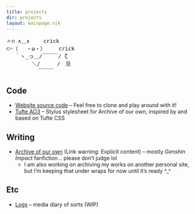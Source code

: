 ```yaml
---
title: projects
dir: projects
layout: mainpage.njk
---
```


<pre class="ascii">
〃∩ ∧＿∧ 　　crick
⊂⌒（ 　・ω・）　　　crick
　 ｀ヽ_っ＿/￣￣￣/ ζ
　 　 　 ＼/ 　　 /　旦
　　　　　　￣￣￣
</pre>

## Code

- [Website source code](https://github.com/tencurse/neocities) – Feel free to clone and play around with it!
- [Tufte AO3](https://github.com/tencurse/tufte-ao3) – Stylus stylesheet for Archive of our own, inspired by and based on Tufte CSS

## Writing

- [Archive of our own](https://archiveofourown.org/users/symmetra) (Link warning: Explicit content) – mostly *Genshin Impact* fanfiction… please don’t judge lol
  - I am also working on archiving my works on another personal site, but I’m keeping that under wraps for now until it’s ready ^\_^

## Etc

- [Logs](/logs) – media diary of sorts (WIP)